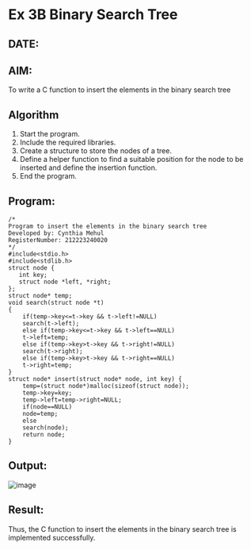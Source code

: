 # Ex 3B Binary Search Tree
## DATE:
## AIM:
To write a C function to insert the elements in the binary search tree

## Algorithm
1. Start the program.
2. Include the required libraries.
3. Create a structure to store the nodes of a tree.
4. Define a helper function to find a suitable position for the node to be inserted and define the insertion function.
5. End the program.

## Program:
```
/*
Program to insert the elements in the binary search tree
Developed by: Cynthia Mehul
RegisterNumber: 212223240020
*/
#include<stdio.h>
#include<stdlib.h>
struct node {
   int key;
   struct node *left, *right;
};
struct node* temp;
void search(struct node *t)
{
    if(temp->key<=t->key && t->left!=NULL)
    search(t->left);
    else if(temp->key<=t->key && t->left==NULL)
    t->left=temp;
    else if(temp->key>t->key && t->right!=NULL)
    search(t->right);
    else if(temp->key>t->key && t->right==NULL)
    t->right=temp;
}
struct node* insert(struct node* node, int key) {
    temp=(struct node*)malloc(sizeof(struct node));
    temp->key=key;
    temp->left=temp->right=NULL;
    if(node==NULL)
    node=temp;
    else
    search(node);
    return node;
}

```

## Output:

![image](https://github.com/user-attachments/assets/2c84cfe2-2fe6-4ecb-b6cf-e3148700f2a3)

## Result:
Thus, the C function to insert the elements in the binary search tree is implemented successfully.
